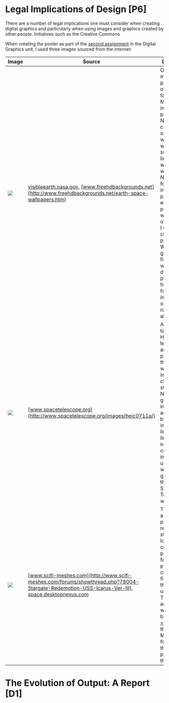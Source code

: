 # Legal Implications of Design [P6]

There are a number of legal implications one must consider when creating digital graphics and particularly when using images and graphics created by other people. Initiatives such as the Creative Commons

When creating the poster as part of the [second assignment](/btec/30.2) in the Digital Graphics unit, I used three images sourced from the internet:

Image | Source | Description | License
-|-|-|-|
<img src="/btec/img/30.3.1.jpg"> | [visibleearth.nasa.gov](http://visibleearth.nasa.gov/view.php?id=57723), [www.freehdbackgrounds.net](http://www.freehdbackgrounds.net/earth-space-wallpapers.htm) |  One of the most iconic photographs of Earth, the famed Blue Marble image is property of NASA's. It can be found on the NASA website, as well as other such as the linked wallpaper website. NASA allows for use of its intellectual property for educational purposes, as well as others, which I would classify the poster as. Were the game not fictional, I would seek direct permission from NASA for the image's use, or find a royalty free alternative. | NASA's Earth Observatory, education purposes
<img src="/btec/img/30.3.2.jpg"> | [www.spacetelescope.org](http://www.spacetelescope.org/images/heic0711a/) | An image taken by the Hubble telescope and published on the ESA website. The image shows clusters of stars in the NGC 4449 galaxy. The image is accompanied by the ESA's image license, linked in the next table cell. The image is used fairly with credit given to the the ESA and Space Telescope website. | Creative Commons-based license, described [here](http://www.spacetelescope.org/copyright/).
<img src="/btec/img/30.3.3.jpg"> | [www.scifi-meshes.com](http://www.scifi-meshes.com/forums/showthread.php?78004-Stargate-Redemotion-USS-Icarus-Ver-III), [space.desktopnexus.com](http://space.desktopnexus.com/wallpaper/1689517/) | The image is a work-in-progress render of the starship Icarus, created as part of a fan-driven project to create a shot film based in the Stargate universe. The model and render were created by user [-=sAs=-](http://www.scifi-meshes.com/forums/member.php?5280-sAs) on the Sci-Fi Meshes forum. The thread link is provided to the left. | Image used under fair use policy. Permission would be sought in a real commercial environment.

# The Evolution of Output: A Report [D1]
